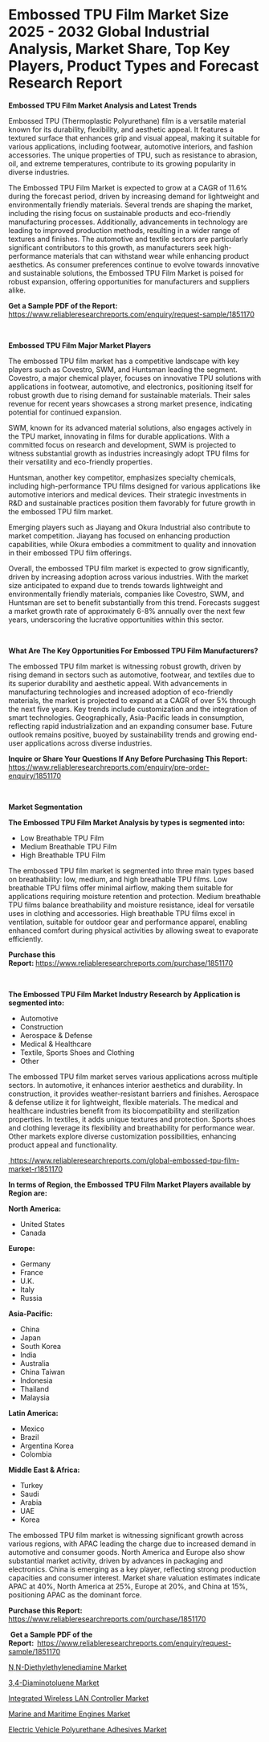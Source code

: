 <p><h1>Embossed TPU Film Market Size 2025 - 2032 Global Industrial Analysis, Market Share, Top Key Players, Product Types and Forecast Research Report</h1></p><p><strong>Embossed TPU Film Market Analysis and Latest Trends</strong></p>
<p><p>Embossed TPU (Thermoplastic Polyurethane) film is a versatile material known for its durability, flexibility, and aesthetic appeal. It features a textured surface that enhances grip and visual appeal, making it suitable for various applications, including footwear, automotive interiors, and fashion accessories. The unique properties of TPU, such as resistance to abrasion, oil, and extreme temperatures, contribute to its growing popularity in diverse industries.</p><p>The Embossed TPU Film Market is expected to grow at a CAGR of 11.6% during the forecast period, driven by increasing demand for lightweight and environmentally friendly materials. Several trends are shaping the market, including the rising focus on sustainable products and eco-friendly manufacturing processes. Additionally, advancements in technology are leading to improved production methods, resulting in a wider range of textures and finishes. The automotive and textile sectors are particularly significant contributors to this growth, as manufacturers seek high-performance materials that can withstand wear while enhancing product aesthetics. As consumer preferences continue to evolve towards innovative and sustainable solutions, the Embossed TPU Film Market is poised for robust expansion, offering opportunities for manufacturers and suppliers alike.</p></p>
<p><strong>Get a Sample PDF of the Report:&nbsp;</strong> <a href="https://www.reliableresearchreports.com/enquiry/request-sample/1851170?utm_campaign=11&utm_medium=2&utm_source=Github&utm_content=ia&utm_term=07012025&utm_id=embossed-tpu-film">https://www.reliableresearchreports.com/enquiry/request-sample/1851170</a></p>
<p>&nbsp;</p>
<p><strong>Embossed TPU Film Major Market Players</strong></p>
<p><p>The embossed TPU film market has a competitive landscape with key players such as Covestro, SWM, and Huntsman leading the segment. Covestro, a major chemical player, focuses on innovative TPU solutions with applications in footwear, automotive, and electronics, positioning itself for robust growth due to rising demand for sustainable materials. Their sales revenue for recent years showcases a strong market presence, indicating potential for continued expansion.</p><p>SWM, known for its advanced material solutions, also engages actively in the TPU market, innovating in films for durable applications. With a committed focus on research and development, SWM is projected to witness substantial growth as industries increasingly adopt TPU films for their versatility and eco-friendly properties.</p><p>Huntsman, another key competitor, emphasizes specialty chemicals, including high-performance TPU films designed for various applications like automotive interiors and medical devices. Their strategic investments in R&D and sustainable practices position them favorably for future growth in the embossed TPU film market.</p><p>Emerging players such as Jiayang and Okura Industrial also contribute to market competition. Jiayang has focused on enhancing production capabilities, while Okura embodies a commitment to quality and innovation in their embossed TPU film offerings. </p><p>Overall, the embossed TPU film market is expected to grow significantly, driven by increasing adoption across various industries. With the market size anticipated to expand due to trends towards lightweight and environmentally friendly materials, companies like Covestro, SWM, and Huntsman are set to benefit substantially from this trend. Forecasts suggest a market growth rate of approximately 6-8% annually over the next few years, underscoring the lucrative opportunities within this sector.</p></p>
<p>&nbsp;</p>
<p><strong>What Are The Key Opportunities For Embossed TPU Film Manufacturers?</strong></p>
<p><p>The embossed TPU film market is witnessing robust growth, driven by rising demand in sectors such as automotive, footwear, and textiles due to its superior durability and aesthetic appeal. With advancements in manufacturing technologies and increased adoption of eco-friendly materials, the market is projected to expand at a CAGR of over 5% through the next five years. Key trends include customization and the integration of smart technologies. Geographically, Asia-Pacific leads in consumption, reflecting rapid industrialization and an expanding consumer base. Future outlook remains positive, buoyed by sustainability trends and growing end-user applications across diverse industries.</p></p>
<p><strong>Inquire or Share Your Questions If Any Before Purchasing This Report:</strong> <a href="https://www.reliableresearchreports.com/enquiry/pre-order-enquiry/1851170?utm_campaign=11&utm_medium=2&utm_source=Github&utm_content=ia&utm_term=07012025&utm_id=embossed-tpu-film">https://www.reliableresearchreports.com/enquiry/pre-order-enquiry/1851170</a></p>
<p>&nbsp;</p>
<p><strong>Market Segmentation</strong></p>
<p><strong>The Embossed TPU Film Market Analysis by types is segmented into:</strong></p>
<p><ul><li>Low Breathable TPU Film</li><li>Medium Breathable TPU Film</li><li>High Breathable TPU Film</li></ul></p>
<p><p>The embossed TPU film market is segmented into three main types based on breathability: low, medium, and high breathable TPU films. Low breathable TPU films offer minimal airflow, making them suitable for applications requiring moisture retention and protection. Medium breathable TPU films balance breathability and moisture resistance, ideal for versatile uses in clothing and accessories. High breathable TPU films excel in ventilation, suitable for outdoor gear and performance apparel, enabling enhanced comfort during physical activities by allowing sweat to evaporate efficiently.</p></p>
<p><strong>Purchase this Report:&nbsp;</strong><a href="https://www.reliableresearchreports.com/purchase/1851170?utm_campaign=11&utm_medium=2&utm_source=Github&utm_content=ia&utm_term=07012025&utm_id=embossed-tpu-film">https://www.reliableresearchreports.com/purchase/1851170</a></p>
<p>&nbsp;</p>
<p><strong>The Embossed TPU Film Market Industry Research by Application is segmented into:</strong></p>
<p><ul><li>Automotive</li><li>Construction</li><li>Aerospace & Defense</li><li>Medical & Healthcare</li><li>Textile, Sports Shoes and Clothing</li><li>Other</li></ul></p>
<p><p>The embossed TPU film market serves various applications across multiple sectors. In automotive, it enhances interior aesthetics and durability. In construction, it provides weather-resistant barriers and finishes. Aerospace & defense utilize it for lightweight, flexible materials. The medical and healthcare industries benefit from its biocompatibility and sterilization properties. In textiles, it adds unique textures and protection. Sports shoes and clothing leverage its flexibility and breathability for performance wear. Other markets explore diverse customization possibilities, enhancing product appeal and functionality.</p></p>
<p><a href="https://www.reliableresearchreports.com/global-embossed-tpu-film-market-r1851170?utm_campaign=11&utm_medium=2&utm_source=Github&utm_content=ia&utm_term=07012025&utm_id=embossed-tpu-film">&nbsp;https://www.reliableresearchreports.com/global-embossed-tpu-film-market-r1851170</a></p>
<p><strong>In terms of Region, the Embossed TPU Film Market Players available by Region are:</strong></p>
<p>
    <p> <strong> North America: </strong>
        <ul>
            <li>United States</li>
            <li>Canada</li>
        </ul>
        </p> 
    <p> <strong> Europe: </strong>
        <ul>
            <li>Germany</li>
            <li>France</li>
            <li>U.K.</li>
            <li>Italy</li>
            <li>Russia</li>
        </ul>
        </p> 
    <p> <strong> Asia-Pacific: </strong>
        <ul>
            <li>China</li>
            <li>Japan</li>
            <li>South Korea</li>
            <li>India</li>
            <li>Australia</li>
            <li>China Taiwan</li>
            <li>Indonesia</li>
            <li>Thailand</li>
            <li>Malaysia</li>
        </ul>
        </p> 
    <p> <strong> Latin America: </strong>
        <ul>
            <li>Mexico</li>
            <li>Brazil</li>
            <li>Argentina Korea</li>
            <li>Colombia</li>
        </ul>
        </p> 
    <p> <strong> Middle East & Africa: </strong>
        <ul>
            <li>Turkey</li>
            <li>Saudi</li>
            <li>Arabia</li>
            <li>UAE</li>
            <li>Korea</li>
        </ul>
    </p>
    </p>
<p><p>The embossed TPU film market is witnessing significant growth across various regions, with APAC leading the charge due to increased demand in automotive and consumer goods. North America and Europe also show substantial market activity, driven by advances in packaging and electronics. China is emerging as a key player, reflecting strong production capacities and consumer interest. Market share valuation estimates indicate APAC at 40%, North America at 25%, Europe at 20%, and China at 15%, positioning APAC as the dominant force.</p></p>
<p><strong>Purchase this Report: </strong><a href="https://www.reliableresearchreports.com/purchase/1851170?utm_campaign=11&utm_medium=2&utm_source=Github&utm_content=ia&utm_term=07012025&utm_id=embossed-tpu-film">https://www.reliableresearchreports.com/purchase/1851170</a></p>
<p>&nbsp;<strong>Get a Sample PDF of the Report:&nbsp;&nbsp;</strong><a href="https://www.reliableresearchreports.com/enquiry/request-sample/1851170?utm_campaign=11&utm_medium=2&utm_source=Github&utm_content=ia&utm_term=07012025&utm_id=embossed-tpu-film">https://www.reliableresearchreports.com/enquiry/request-sample/1851170</a></p>
<p><strong></strong></p>
<p><p><a href="https://www.linkedin.com/pulse/comprehensive-nn-diethylethylenediamine-market-size-report-2025-crhkc?utm_campaign=11&utm_medium=2&utm_source=Github&utm_content=ia&utm_term=07012025&utm_id=embossed-tpu-film">N,N-Diethylethylenediamine Market</a></p><p><a href="https://www.linkedin.com/pulse/comprehensive-overview-34-diaminotoluene-market-share-zbk7e?utm_campaign=11&utm_medium=2&utm_source=Github&utm_content=ia&utm_term=07012025&utm_id=embossed-tpu-film">3,4-Diaminotoluene Market</a></p><p><a href="https://github.com/gukenneth26571/Market-Research-Report-List-1/blob/main/integrated-wireless-lan-controller-market.md?utm_campaign=11&utm_medium=2&utm_source=Github&utm_content=ia&utm_term=07012025&utm_id=embossed-tpu-film">Integrated Wireless LAN Controller Market</a></p><p><a href="https://www.linkedin.com/pulse/marine-maritime-engines-market-trends-historical-forecast-growth-8z69e?utm_campaign=11&utm_medium=2&utm_source=Github&utm_content=ia&utm_term=07012025&utm_id=embossed-tpu-film">Marine and Maritime Engines Market</a></p><p><a href="https://github.com/ChiragRp1/Market-Research-Report-List-7/blob/main/electric-vehicle-polyurethane-adhesives-market.md?utm_campaign=11&utm_medium=2&utm_source=Github&utm_content=ia&utm_term=07012025&utm_id=embossed-tpu-film">Electric Vehicle Polyurethane Adhesives Market</a></p></p>